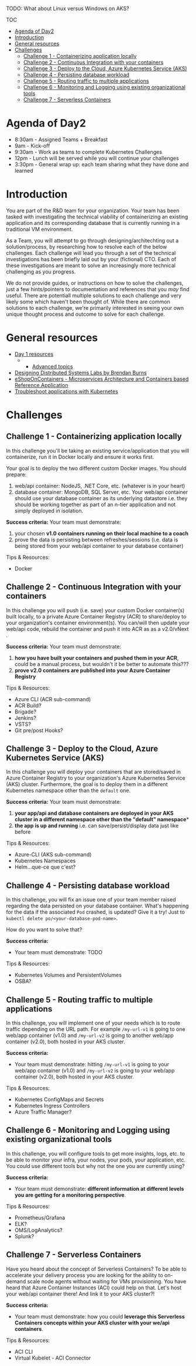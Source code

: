 TODO: What about Linux versus Windows on AKS?

TOC
- [Agenda of Day2](#agenda-of-day2)
- [Introduction](#introduction)
- [General resources](#general-resources)
- [Challenges](#challenges)
  - [Challenge 1 - Containerizing application locally](#challenge-1---containerizing-application-locally)
  - [Challenge 2 - Continuous Integration with your containers](#challenge-2---continuous-integration-with-your-containers)
  - [Challenge 3 - Deploy to the Cloud, Azure Kubernetes Service (AKS)](#challenge-3---deploy-to-the-cloud--azure-kubernetes-service-aks)
  - [Challenge 4 - Persisting database workload](#challenge-4---persisting-database-workload)
  - [Challenge 5 - Routing traffic to multiple applications](#challenge-5---routing-traffic-to-multiple-applications)
  - [Challenge 6 - Monitoring and Logging using existing organizational tools](#challenge-6---monitoring-and-logging-using-existing-organizational-tools)
  - [Challenge 7 - Serverless Containers](#challenge-7---serverless-containers)

# Agenda of Day2

- 8:30am - Assigned Teams + Breakfast
- 9am - Kick-off
- 9:30am - Work as teams to complete Kubernetes Challenges
- 12pm - Lunch will be served while you will continue your challenges
- 3:30pm - General wrap up: each team sharing what they have done and learned

# Introduction

You are part of the R&D team for your organization.  Your team has been tasked with investigating the technical viability of containerizing an existing application and its corresponding database that is currently running in a traditional VM environment.

As a Team, you will attempt to go through designing/architechting out a solution/process, by researching how to resolve each of the below challenges. Each challenge will lead you through a set of the technical investigations has been briefly laid out by your (fictional) CTO.  Each of these investigations are meant to solve an increasingly more technical challenging as you progress.

We do not provide guides, or instructions on how to solve the challenges, just a few hints/pointers to documentation and references that you *may* find useful. There are potentiall multiple solutions to each challenge and very likely some which haven't been thought of.  While there are common solutions to each challenge, we're primarily interested in seeing your own unique thought process and outcome to solve for each challenge.

# General resources

- [Day 1 resources](./README.md)
  - + [Advanced topics](https://github.com/Azure/blackbelt-aks-hackfest/tree/master/labs/day2-labs)
- [Designing Distributed Systems Labs by Brendan Burns](https://github.com/brendandburns/designing-distributed-systems-labs)
- [eShopOnContainers - Microservices Architecture and Containers based Reference Application](https://github.com/dotnet-architecture/eShopOnContainers)
- [Troubleshoot applications with Kubernetes](https://kubernetes.io/docs/tasks/debug-application-cluster/debug-application/)

# Challenges

## Challenge 1 - Containerizing application locally

In this challenge you'll be taking an existing service/application that you will containerize, run it in Docker locally and ensure it works first.

Your goal is to deploy the two different custom Docker images. You should prepare:
1. web/api container: NodeJS, .NET Core, etc. (whatever is in your heart)
2. database container: MongoDB, SQL Server, etc.
Your web/api container should use your database container as its underlying datastore i.e. they should be working together as part of an n-tier application and not simply deployed in isolation.

**Success criteria:**
Your team must demonstrate:
1. your chosen **v1.0 containers running on their local machine to a coach** 
2. prove the data is persisting between refreshes/sessions (i.e. data is being stored from your web/api container to your database container)

Tips & Resources:
- Docker

## Challenge 2 - Continuous Integration with your containers

In this challenge you will push (i.e. save) your custom Docker container(s) built locally, to a private Azure Container Registry (ACR) to share/deploy to your organization's container environment(s). You can/will then update your web/api code, rebuild the container and push it into ACR as as a v2.0/vNext .

**Success criteria:**
Your team must demonstrate:
1. **how you have built your containers and pushed them in your ACR**, could be a manual process, but wouldn't it be better to automate this???
2. **prove v2.0 containers are published into your Azure Container Registry**

Tips & Resources:
- Azure CLI (ACR sub-command)
- ACR Build?
- Brigade?
- Jenkins?
- VSTS?
- Git pre/post Hooks?

## Challenge 3 - Deploy to the Cloud, Azure Kubernetes Service (AKS)

In this challenge you will deploy your containers that are stored/saved in Azure Container Registry to your organization's Azure Kubernetes Service (AKS) cluster. Furthermore, the goal is to deploy them in a different Kubernetes namespace other than the `default` one.

**Success criteria:**
Your team must demonstrate:
1. **your app/api and database containers are deployed in your AKS cluster in a different namespace other than the "default" namespace***
2. **the app is up and running** i.e. can save/persist/display data just like before

Tips & Resources:
- Azure-CLI (AKS sub-command)
- Kubernetes Namespaces
- Helm...que-ce que c'est?

## Challenge 4 - Persisting database workload

In this challenge, you will fix an issue one of your team member raised regarding the data persisted on your database container. What's happening for the data if the associated `Pod` crashed, is updated? Give it a try! Just to `kubectl delete po/<your-database-pod-name>`.

How do you want to solve that?

**Success criteria:** 
- Your team must demonstrate: TODO

Tips & Resources:
- Kubernetes Volumes and PersistentVolumes
- OSBA?

## Challenge 5 - Routing traffic to multiple applications

In this challenge, you will implement one of your needs which is to route traffic depending on the URL path. For example `/my-url-v1` is going to one web/app container (v1.0) and `/my-url-v2` is going to another web/app container (v2.0), both hosted in your AKS cluster.

**Success criteria:**
- Your team must demonstrate: hitting `/my-url-v1` is going to your web/app container (v1.0) and `/my-url-v2` is going to your web/app container (v2.0), both hosted in your AKS cluster.

Tips & Resources:
- Kubernetes ConfigMaps and Secrets
- Kubernetes Ingress Controllers
- Azure Traffic Manager?

## Challenge 6 - Monitoring and Logging using existing organizational tools

In this challenge, you will configure tools to get more insights, logs, etc. to be able to monitor your infra, your nodes, your pods, your application, etc. You could use different tools but why not the one you are currently using?

**Success criteria:**
- Your team must demonstrate: **different information at different levels you are getting for a monitoring perspective**.

Tips & Resources:
- Prometheus/Grafana
- ELK?
- OMS/LogAnalytics?
- Splunk?

## Challenge 7 - Serverless Containers

Have you heard about the concept of Serverless Containers? To be able to accelerate your delivery process you are looking for the ability to on-demand scale node agents without waiting for VMs provisioning. You have heard that Azure Container Instances (ACI) could help on that. Let's host your web/api container there! And link it to your AKS cluster?!

**Success criteria:**
- Your team must demonstrate: how you could **leverage this Serverless Containers concepts within your AKS cluster with your we/api containers**.

Tips & Resources:
- ACI CLI
- Virtual Kubelet - ACI Connector
